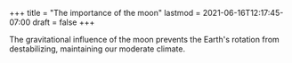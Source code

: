 +++
title = "The importance of the moon"
lastmod = 2021-06-16T12:17:45-07:00
draft = false
+++

The gravitational influence of the moon prevents the Earth's rotation from destabilizing, maintaining our moderate climate.
